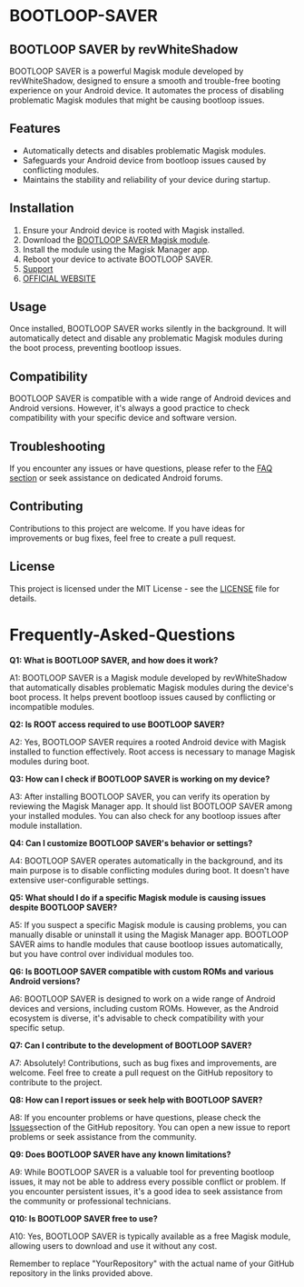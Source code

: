 # BOOTLOOP-SAVER

## BOOTLOOP SAVER by revWhiteShadow

BOOTLOOP SAVER is a powerful Magisk module developed by revWhiteShadow, designed to ensure a smooth and trouble-free booting experience on your Android device. It automates the process of disabling problematic Magisk modules that might be causing bootloop issues.

## Features

- Automatically detects and disables problematic Magisk modules.
- Safeguards your Android device from bootloop issues caused by conflicting modules.
- Maintains the stability and reliability of your device during startup.

## Installation

1. Ensure your Android device is rooted with Magisk installed.
2. Download the [BOOTLOOP SAVER Magisk module](https://www.godtspeed.xyz/2023/08/bootloop-saver-magisk-module.html).
3. Install the module using the Magisk Manager app.
4. Reboot your device to activate BOOTLOOP SAVER.
5. [Support](https://t.me/godTspeed)
6. [OFFICIAL WEBSITE](https://godTspeed.xyz)

## Usage

Once installed, BOOTLOOP SAVER works silently in the background. It will automatically detect and disable any problematic Magisk modules during the boot process, preventing bootloop issues.

## Compatibility

BOOTLOOP SAVER is compatible with a wide range of Android devices and Android versions. However, it's always a good practice to check compatibility with your specific device and software version.

## Troubleshooting

If you encounter any issues or have questions, please refer to the [FAQ section](#Frequently-Asked-Questions) or seek assistance on dedicated Android forums.

## Contributing

Contributions to this project are welcome. If you have ideas for improvements or bug fixes, feel free to create a pull request.

## License

This project is licensed under the MIT License - see the [LICENSE](LICENSE) file for details.


# Frequently-Asked-Questions

**Q1: What is BOOTLOOP SAVER, and how does it work?**

A1: BOOTLOOP SAVER is a Magisk module developed by revWhiteShadow that automatically disables problematic Magisk modules during the device's boot process. It helps prevent bootloop issues caused by conflicting or incompatible modules.

**Q2: Is ROOT access required to use BOOTLOOP SAVER?**

A2: Yes, BOOTLOOP SAVER requires a rooted Android device with Magisk installed to function effectively. Root access is necessary to manage Magisk modules during boot.

**Q3: How can I check if BOOTLOOP SAVER is working on my device?**

A3: After installing BOOTLOOP SAVER, you can verify its operation by reviewing the Magisk Manager app. It should list BOOTLOOP SAVER among your installed modules. You can also check for any bootloop issues after module installation.

**Q4: Can I customize BOOTLOOP SAVER's behavior or settings?**

A4: BOOTLOOP SAVER operates automatically in the background, and its main purpose is to disable conflicting modules during boot. It doesn't have extensive user-configurable settings.

**Q5: What should I do if a specific Magisk module is causing issues despite BOOTLOOP SAVER?**

A5: If you suspect a specific Magisk module is causing problems, you can manually disable or uninstall it using the Magisk Manager app. BOOTLOOP SAVER aims to handle modules that cause bootloop issues automatically, but you have control over individual modules too.

**Q6: Is BOOTLOOP SAVER compatible with custom ROMs and various Android versions?**

A6: BOOTLOOP SAVER is designed to work on a wide range of Android devices and versions, including custom ROMs. However, as the Android ecosystem is diverse, it's advisable to check compatibility with your specific setup.

**Q7: Can I contribute to the development of BOOTLOOP SAVER?**

A7: Absolutely! Contributions, such as bug fixes and improvements, are welcome. Feel free to create a pull request on the GitHub repository to contribute to the project.

**Q8: How can I report issues or seek help with BOOTLOOP SAVER?**

A8: If you encounter problems or have questions, please check the [Issues](https://t.me/godTspeed)section of the GitHub repository. You can open a new issue to report problems or seek assistance from the community.

**Q9: Does BOOTLOOP SAVER have any known limitations?**

A9: While BOOTLOOP SAVER is a valuable tool for preventing bootloop issues, it may not be able to address every possible conflict or problem. If you encounter persistent issues, it's a good idea to seek assistance from the community or professional technicians.

**Q10: Is BOOTLOOP SAVER free to use?**

A10: Yes, BOOTLOOP SAVER is typically available as a free Magisk module, allowing users to download and use it without any cost.

Remember to replace "YourRepository" with the actual name of your GitHub repository in the links provided above.

